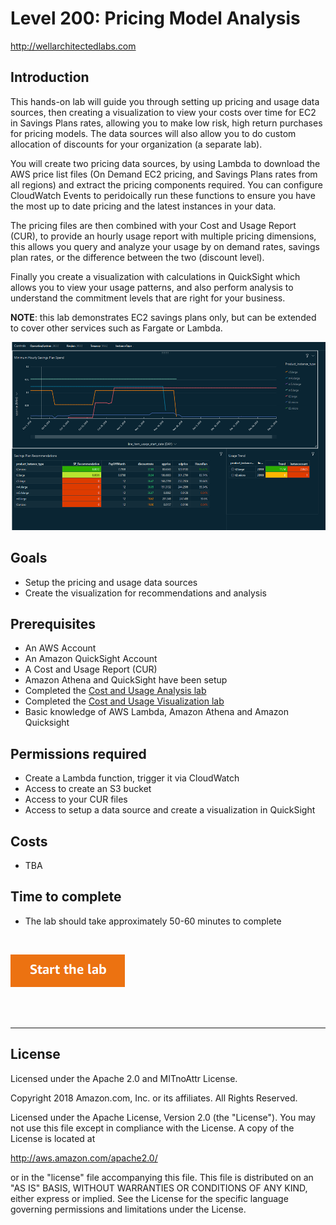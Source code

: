 # Level 200: Pricing Model Analysis
http://wellarchitectedlabs.com 

## Introduction
This hands-on lab will guide you through setting up pricing and usage data sources, then creating a visualization to view your costs over time for EC2 in Savings Plans rates, allowing you to make low risk, high return purchases for pricing models. The data sources will also allow you to do custom allocation of discounts for your organization (a separate lab).

You will create two pricing data sources, by using Lambda to download the AWS price list files (On Demand EC2 pricing, and Savings Plans rates from all regions) and extract the pricing components required. You can configure CloudWatch Events to peridoically run these functions to ensure you have the most up to date pricing and the latest instances in your data.

The pricing files are then combined with your Cost and Usage Report (CUR), to provide an hourly usage report with multiple pricing dimensions, this allows you query and analyze your usage by on demand rates, savings plan rates, or the difference between the two (discount level).

Finally you create a visualization with calculations in QuickSight which allows you to view your usage patterns, and also perform analysis to understand the commitment levels that are right for your business.  

**NOTE**: this lab demonstrates EC2 savings plans only, but can be extended to cover other services such as Fargate or Lambda.


![Images/AWSCostReadme.png](Images/AWSCostReadme.png)

## Goals
- Setup the pricing and usage data sources
- Create the visualization for recommendations and analysis


## Prerequisites
- An AWS Account
- An Amazon QuickSight Account
- A Cost and Usage Report (CUR)
- Amazon Athena and QuickSight have been setup
- Completed the [Cost and Usage Analysis lab](../../Cost_Fundamentals/200_4_Cost_and_Usage_Analysis/README.md)
- Completed the [Cost and Usage Visualization lab](../../Cost_Fundamentals/200_5_Cost_Visualization/README.md)
- Basic knowledge of AWS Lambda, Amazon Athena and Amazon Quicksight


## Permissions required
- Create a Lambda function, trigger it via CloudWatch
- Access to create an S3 bucket
- Access to your CUR files
- Access to setup a data source and create a visualization in QuickSight

## Costs
- TBA


## Time to complete
- The lab should take approximately 50-60 minutes to complete


<BR>

[![Start the lab](../../../common/images/startthelab.png)](Lab_Guide.md)

<BR>
<BR> 



***

## License
Licensed under the Apache 2.0 and MITnoAttr License.

Copyright 2018 Amazon.com, Inc. or its affiliates. All Rights Reserved.

Licensed under the Apache License, Version 2.0 (the "License"). You may not use this file except in compliance with the License. A copy of the License is located at

http://aws.amazon.com/apache2.0/

or in the "license" file accompanying this file. This file is distributed on an "AS IS" BASIS, WITHOUT WARRANTIES OR CONDITIONS OF ANY KIND, either express or implied. See the License for the specific language governing permissions and limitations under the License.
